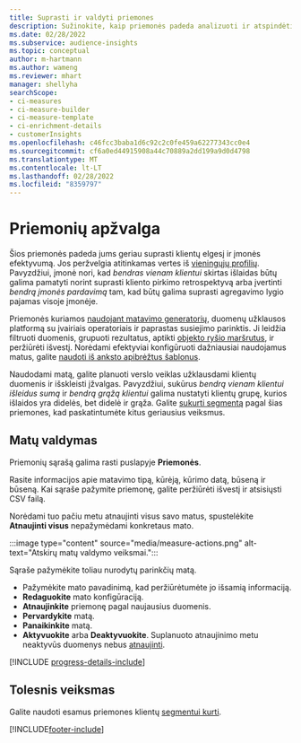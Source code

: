 ```yaml
---
title: Suprasti ir valdyti priemones
description: Sužinokite, kaip priemonės padeda analizuoti ir atspindėti jūsų verslo rezultatus.
ms.date: 02/28/2022
ms.subservice: audience-insights
ms.topic: conceptual
author: m-hartmann
ms.author: wameng
ms.reviewer: mhart
manager: shellyha
searchScope:
- ci-measures
- ci-measure-builder
- ci-measure-template
- ci-enrichment-details
- customerInsights
ms.openlocfilehash: c46fcc3baba1d6c92c2c0fe459a62277343cc0e4
ms.sourcegitcommit: cf6a0ed44915908a44c70889a2dd199a9d0d4798
ms.translationtype: MT
ms.contentlocale: lt-LT
ms.lasthandoff: 02/28/2022
ms.locfileid: "8359797"
---
```

# <a name="measures-overview"></a>Priemonių apžvalga

Šios priemonės padeda jums geriau suprasti klientų elgesį ir įmonės efektyvumą. Jos peržvelgia atitinkamas vertes iš [vieningųjų profilių](data-unification.md). Pavyzdžiui, įmonė nori, kad *bendras vienam klientui* skirtas išlaidas būtų galima pamatyti norint suprasti kliento pirkimo retrospektyvą arba įvertinti *bendrą įmonės pardavimą* tam, kad būtų galima suprasti agregavimo lygio pajamas visoje įmonėje.  

Priemonės kuriamos [naudojant matavimo generatorių](measure-builder.md), duomenų užklausos platformą su įvairiais operatoriais ir paprastas susiejimo parinktis. Ji leidžia filtruoti duomenis, grupuoti rezultatus, aptikti [objekto ryšio maršrutus](relationships.md), ir peržiūrėti išvestį. Norėdami efektyviai konfigūruoti dažniausiai naudojamus matus, galite [naudoti iš anksto apibrėžtus šablonus](measure-templates.md).

Naudodami matą, galite planuoti verslo veiklas užklausdami klientų duomenis ir išskleisti įžvalgas. Pavyzdžiui, sukūrus *bendrą vienam klientui išleidus sumą* ir *bendrą grąžą klientui* galima nustatyti klientų grupę, kurios išlaidos yra didelės, bet didelė ir grąža. Galite [sukurti segmentą](segments.md) pagal šias priemones, kad paskatintumėte kitus geriausius veiksmus. 

## <a name="manage-your-measures"></a>Matų valdymas

Priemonių sąrašą galima rasti puslapyje **Priemonės**.

Rasite informacijos apie matavimo tipą, kūrėją, kūrimo datą, būseną ir būseną. Kai sąraše pažymite priemonę, galite peržiūrėti išvestį ir atsisiųsti CSV failą.

Norėdami tuo pačiu metu atnaujinti visus savo matus, spustelėkite **Atnaujinti visus** nepažymėdami konkretaus mato.

:::image type="content" source="media/measure-actions.png" alt-text="Atskirų matų valdymo veiksmai.":::

Sąraše pažymėkite toliau nurodytų parinkčių matą.

- Pažymėkite mato pavadinimą, kad peržiūrėtumėte jo išsamią informaciją.
- **Redaguokite** mato konfigūraciją.
- **Atnaujinkite** priemonę pagal naujausius duomenis.
- **Pervardykite** matą.
- **Panaikinkite** matą.
- **Aktyvuokite** arba **Deaktyvuokite**. Suplanuoto atnaujinimo metu neaktyvūs duomenys nebus [atnaujinti](system.md#schedule-tab).

[!INCLUDE [progress-details-include](../includes/progress-details-pane.md)]

## <a name="next-step"></a>Tolesnis veiksmas

Galite naudoti esamus priemones klientų [segmentui kurti](segments.md).

[!INCLUDE[footer-include](../includes/footer-banner.md)]
